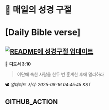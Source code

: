 # 🙏 매일의 성경 구절
# [Daily Bible verse]
## [![README에 성경구절 업데이트](https://github.com/DONGSUKA/first_test/actions/workflows/update-readme-bible.yml/badge.svg)](https://github.com/DONGSUKA/first_test/actions/workflows/update-readme-bible.yml)
<!-- START_BIBLE_VERSE -->
📖 **디도서 3:10**
> 이단에 속한 사람을 한두 번 훈계한 후에 멀리하라

🕊️ _업데이트 시각: 2025-08-16 04:45:45 KST_
  <!-- END_BIBLE_VERSE -->
## GITHUB_ACTION
